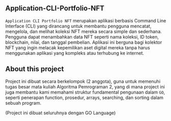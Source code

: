 ## Application-CLI-Portfolio-NFT

```Application CLI Portfolio NFT``` merupakan aplikasi berbasis Command Line Interface (CLI) yang dirancang untuk membantu pengguna mencatat, mengelola, dan melihat koleksi NFT mereka secara simple dan sederhana. Pengguna dapat menambahkan data NFT seperti nama koleksi, ID token, blockchain, nilai, dan tanggal pembelian. Aplikasi ini berguna bagi kolektor NFT yang ingin melacak kepemilikan aset digital mereka tanpa harus menggunakan aplikasi yang kompleks atau terhubung ke internet.

## About this project
Project ini dibuat secara berkelompok (2 anggota), guna untuk memenuhi tugas besar mata kuliah Algoritma Pemrograman 2, yang di mana project ini juga membantu kami memahami struktur fundamental pengunaan dalam ```GO```, seperti penerapan function, prosedur, arrays, searching, dan sorting dalam sebuah program.

(Project ini dibuat seluruhnya dengan GO Language)



